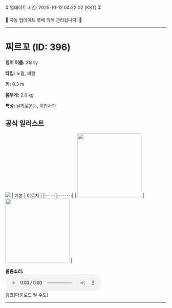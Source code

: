 
⏳ 업데이트 시간: 2025-10-12 04:22:02 (KST) ⏳

🤖 자동 업데이트 봇에 의해 관리됩니다! 🤖

---

# 찌르꼬 (ID: 396)
**영어 이름:** Starly

**타입:** 노말, 비행

**키:** 0.3 m

**몸무게:** 2.0 kg

**특성:** 날카로운눈, 이판사판

## 공식 일러스트
![](https://raw.githubusercontent.com/PokeAPI/sprites/master/sprites/pokemon/other/official-artwork/396.png)
| 기본 | 이로치 |
|:----:|:------:|
| <img src="http://play.pokemonshowdown.com/sprites/ani/starly.gif" width="200"> | <img src="http://play.pokemonshowdown.com/sprites/ani-shiny/starly.gif" width="200"> |

**울음소리:**<br><audio controls src="https://raw.githubusercontent.com/PokeAPI/cries/main/cries/pokemon/latest/396.ogg"></audio><br> [링크(다운로드 될 수도)](https://raw.githubusercontent.com/PokeAPI/cries/main/cries/pokemon/latest/396.ogg)


---
